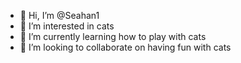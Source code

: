 - 👋 Hi, I’m @Seahan1
- 👀 I’m interested in cats
- 🌱 I’m currently learning how to play with cats
- 💞️ I’m looking to collaborate on having fun with cats

